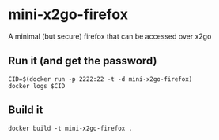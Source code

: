 # mini-x2go-firefox

A minimal (but secure) firefox that can be accessed over x2go

## Run it (and get the password)

    CID=$(docker run -p 2222:22 -t -d mini-x2go-firefox)
    docker logs $CID

## Build it

    docker build -t mini-x2go-firefox .
